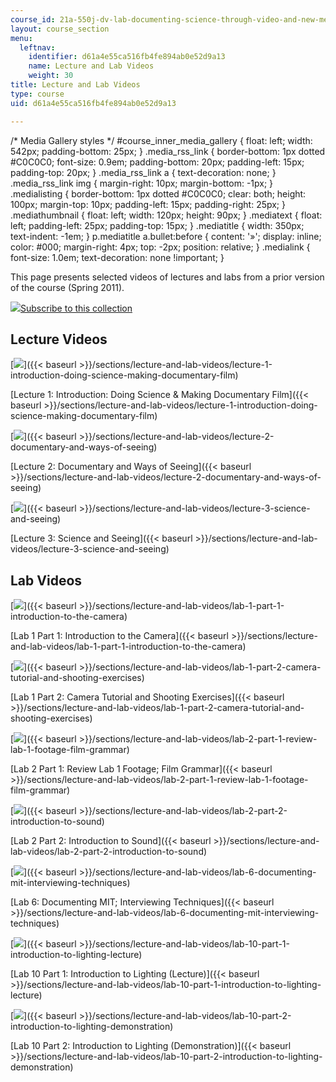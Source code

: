 ```yaml
---
course_id: 21a-550j-dv-lab-documenting-science-through-video-and-new-media-fall-2012
layout: course_section
menu:
  leftnav:
    identifier: d61a4e55ca516fb4fe894ab0e52d9a13
    name: Lecture and Lab Videos
    weight: 30
title: Lecture and Lab Videos
type: course
uid: d61a4e55ca516fb4fe894ab0e52d9a13

---
```


/\* Media Gallery styles \*/ #course\_inner\_media\_gallery { float: left; width: 542px; padding-bottom: 25px; } .media\_rss\_link { border-bottom: 1px dotted #C0C0C0; font-size: 0.9em; padding-bottom: 20px; padding-left: 15px; padding-top: 20px; } .media\_rss\_link a { text-decoration: none; } .media\_rss\_link img { margin-right: 10px; margin-bottom: -1px; } .medialisting { border-bottom: 1px dotted #C0C0C0; clear: both; height: 100px; margin-top: 10px; padding-left: 15px; padding-right: 25px; } .mediathumbnail { float: left; width: 120px; height: 90px; } .mediatext { float: left; padding-left: 25px; padding-top: 15px; } .mediatitle { width: 350px; text-indent: -1em; } p.mediatitle a.bullet:before { content: '»'; display: inline; color: #000; margin-right: 4px; top: -2px; position: relative; } .medialink { font-size: 1.0em; text-decoration: none !important; }

This page presents selected videos of lectures and labs from a prior version of the course (Spring 2011).

[![](/images/rss-small.gif)Subscribe to this collection](/coursemedia/21a-550j-dv-lab-documenting-science-through-video-and-new-media-fall-2012/b8f612c4bb24c4966cd65fe8a271b6cb_rss.xml)

Lecture Videos
--------------

[![](https://img.youtube.com/vi/hRlOTPnJmqM/default.jpg)]({{< baseurl >}}/sections/lecture-and-lab-videos/lecture-1-introduction-doing-science-making-documentary-film)

  

[Lecture 1: Introduction: Doing Science & Making Documentary Film]({{< baseurl >}}/sections/lecture-and-lab-videos/lecture-1-introduction-doing-science-making-documentary-film)

[![](https://img.youtube.com/vi/xMohaACn0yY/default.jpg)]({{< baseurl >}}/sections/lecture-and-lab-videos/lecture-2-documentary-and-ways-of-seeing)

  

[Lecture 2: Documentary and Ways of Seeing]({{< baseurl >}}/sections/lecture-and-lab-videos/lecture-2-documentary-and-ways-of-seeing)

[![](https://img.youtube.com/vi/7FzD5EH7_q8/default.jpg)]({{< baseurl >}}/sections/lecture-and-lab-videos/lecture-3-science-and-seeing)

  

[Lecture 3: Science and Seeing]({{< baseurl >}}/sections/lecture-and-lab-videos/lecture-3-science-and-seeing)

Lab Videos
----------

[![](https://img.youtube.com/vi/nHhQeCdbxoE/default.jpg)]({{< baseurl >}}/sections/lecture-and-lab-videos/lab-1-part-1-introduction-to-the-camera)

  

[Lab 1 Part 1: Introduction to the Camera]({{< baseurl >}}/sections/lecture-and-lab-videos/lab-1-part-1-introduction-to-the-camera)

[![](https://img.youtube.com/vi/ENpCNrl_NjI/default.jpg)]({{< baseurl >}}/sections/lecture-and-lab-videos/lab-1-part-2-camera-tutorial-and-shooting-exercises)

  

[Lab 1 Part 2: Camera Tutorial and Shooting Exercises]({{< baseurl >}}/sections/lecture-and-lab-videos/lab-1-part-2-camera-tutorial-and-shooting-exercises)

[![](https://img.youtube.com/vi/U975uDZ1oTY/default.jpg)]({{< baseurl >}}/sections/lecture-and-lab-videos/lab-2-part-1-review-lab-1-footage-film-grammar)

  

[Lab 2 Part 1: Review Lab 1 Footage; Film Grammar]({{< baseurl >}}/sections/lecture-and-lab-videos/lab-2-part-1-review-lab-1-footage-film-grammar)

[![](https://img.youtube.com/vi/QKUOHFHkttg/default.jpg)]({{< baseurl >}}/sections/lecture-and-lab-videos/lab-2-part-2-introduction-to-sound)

  

[Lab 2 Part 2: Introduction to Sound]({{< baseurl >}}/sections/lecture-and-lab-videos/lab-2-part-2-introduction-to-sound)

[![](https://img.youtube.com/vi/gv5DP2JMIlo/default.jpg)]({{< baseurl >}}/sections/lecture-and-lab-videos/lab-6-documenting-mit-interviewing-techniques)

  

[Lab 6: Documenting MIT; Interviewing Techniques]({{< baseurl >}}/sections/lecture-and-lab-videos/lab-6-documenting-mit-interviewing-techniques)

[![](https://img.youtube.com/vi/SFXxjejtsCI/default.jpg)]({{< baseurl >}}/sections/lecture-and-lab-videos/lab-10-part-1-introduction-to-lighting-lecture)

  

[Lab 10 Part 1: Introduction to Lighting (Lecture)]({{< baseurl >}}/sections/lecture-and-lab-videos/lab-10-part-1-introduction-to-lighting-lecture)

[![](https://img.youtube.com/vi/Hy0YzQa-tW8/default.jpg)]({{< baseurl >}}/sections/lecture-and-lab-videos/lab-10-part-2-introduction-to-lighting-demonstration)

  

[Lab 10 Part 2: Introduction to Lighting (Demonstration)]({{< baseurl >}}/sections/lecture-and-lab-videos/lab-10-part-2-introduction-to-lighting-demonstration)
